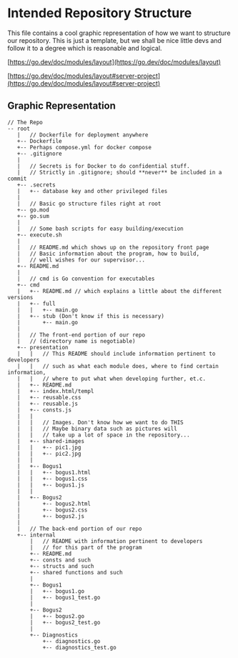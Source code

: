 # Intended Repository Structure

This file contains a cool graphic representation of how we want to
structure our repository. This is just a template, but we shall be nice
little devs and follow it to a degree which is reasonable and logical.

[https://go.dev/doc/modules/layout](https://go.dev/doc/modules/layout)

[https://go.dev/doc/modules/layout#server-project](https://go.dev/doc/modules/layout#server-project)

## Graphic Representation

```
// The Repo
-- root
   |   // Dockerfile for deployment anywhere
   +-- Dockerfile
   +-- Perhaps compose.yml for docker compose
   +-- .gitignore
   |
   |   // Secrets is for Docker to do confidential stuff.
   |   // Strictly in .gitignore; should **never** be included in a commit
   +-- .secrets
   |   +-- database key and other privileged files
   |
   |   // Basic go structure files right at root
   +-- go.mod
   +-- go.sum
   |
   |   // Some bash scripts for easy building/execution
   +-- execute.sh
   |
   |   // README.md which shows up on the repository front page
   |   // Basic information about the program, how to build, 
   |   // well wishes for our supervisor...
   +-- README.md
   | 
   |   // cmd is Go convention for executables
   +-- cmd
   |   +-- README.md // which explains a little about the different versions
   |   +-- full
   |   |   +-- main.go
   |   +-- stub (Don't know if this is necessary)
   |       +-- main.go
   | 
   |   // The front-end portion of our repo
   |   // (directory name is negotiable)
   +-- presentation
   |   |   // This README should include information pertinent to developers
   |   |   // such as what each module does, where to find certain information,
   |   |   // where to put what when developing further, et.c.
   |   +-- README.md
   |   +-- index.html/templ
   |   +-- reusable.css
   |   +-- reusable.js
   |   +-- consts.js
   |   |
   |   |   // Images. Don't know how we want to do THIS 
   |   |   // Maybe binary data such as pictures will
   |   |   // take up a lot of space in the repository...
   |   +-- shared-images
   |   |   +-- pic1.jpg
   |   |   +-- pic2.jpg
   |   |
   |   +-- Bogus1
   |   |   +-- bogus1.html
   |   |   +-- bogus1.css
   |   |   +-- bogus1.js
   |   |
   |   +-- Bogus2
   |       +-- bogus2.html
   |       +-- bogus2.css
   |       +-- bogus2.js
   |
   |   // The back-end portion of our repo
   +-- internal
       |   // README with information pertinent to developers
       |   // for this part of the program
       +-- README.md
       +-- consts and such
       +-- structs and such
       +-- shared functions and such
       |
       +-- Bogus1
       |   +-- bogus1.go
       |   +-- bogus1_test.go
       |
       +-- Bogus2
       |   +-- bogus2.go
       |   +-- bogus2_test.go
       |
       +-- Diagnostics
           +-- diagnostics.go
           +-- diagnostics_test.go
```
